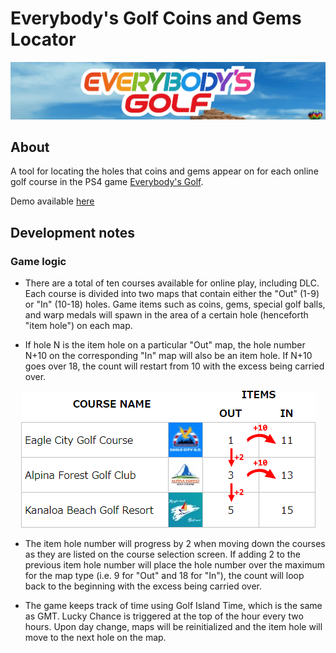 # Everybody's Golf Coins and Gems Locator

<img src="egbanner.jpg" />

## About
A tool for locating the holes that coins and gems appear on for each online golf course in the PS4 game <a href="https://store.playstation.com/en-us/product/UP9000-CUSA04687_00-EVERYBODYSGOLFUS" target="_blank">Everybody's Golf</a>.

Demo available <a href="https://TheFabulousPika.github.io/everybodys-golf-coins-and-gems-locator/" target="_blank">here<a>

## Development notes
### Game logic
* There are a total of ten courses available for online play, including DLC. Each course is divided into two maps that contain either the "Out" (1-9) or "In" (10-18) holes.
Game items such as coins, gems, special golf balls, and warp medals will spawn in the area of a certain hole (henceforth "item hole") on each map.

* If hole N is the item hole on a particular "Out" map, the hole number N+10 on the corresponding "In" map will also be an item hole. If N+10 goes over 18, the count will restart from 10 with the excess being carried over.

<p align=center><img src="eglogic.png" /></p>

* The item hole number will progress by 2 when moving down the courses as they are listed on the course selection screen. If adding 2 to the previous item hole number will place the hole number over the maximum for the map type (i.e. 9 for "Out" and 18 for "In"), the count will loop back to the beginning with the excess being carried over.

* The game keeps track of time using Golf Island Time, which is the same as GMT. Lucky Chance is triggered at the top of the hour every two hours. Upon day change, maps will be reinitialized and the item hole will move to the next hole on the map.
